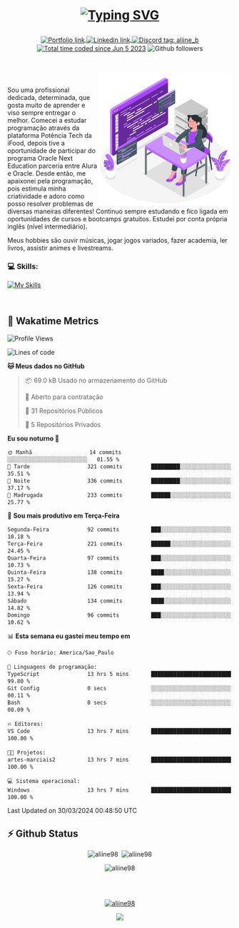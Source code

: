 # <p align = "center"><a href="https://git.io/typing-svg"><img src="https://readme-typing-svg.demolab.com?font=Nova+Mono&size=28&duration=4000&pause=1000&color=980DE6&vCenter=true&random=false&width=480&lines=%E2%9C%A8Ol%C3%A1%2C+sou+Aline+Bevilacqua;%E2%9C%A8Desenvolvedora+Web+Frontend!" alt="Typing SVG" /></a></p>

<p align = "center">
    <a href="https://aliine98.github.io" target="_blank">
        <img alt="Portfolio link" align="center" src = "https://img.shields.io/badge/portfolio-8A2BE2?style=for-the-badge">
    </a>
    <a href="https://www.linkedin.com/in/aline-bevilacqua/" target="_blank">
        <img alt="Linkedin link" align="center" src = "https://img.shields.io/badge/LinkedIn-0077B5?style=for-the-badge&logo=linkedin&logoColor=white">
    </a>
    <a href="https://discord.com/" target="_blank">
        <img alt="Discord tag: aliine_b" align="center" src="https://img.shields.io/badge/-aliine__b-5865f2?style=flat-square&logo=Discord&logoColor=FFF" height="28">
    </a>
    <a href="https://wakatime.com/@aliine"><img src="https://wakatime.com/badge/user/d705bdc6-1244-4026-9380-8de8c1599f8d.svg?style=for-the-badge" alt="Total time coded since Jun 5 2023" align="center"/></a>
    <img alt="Github followers" align="center" src="https://img.shields.io/github/followers/Aliine98?style=for-the-badge&color=bf0f47&logo=github&logoColor=white">
</p><br>

<a href="https://storyset.com/"><img src="./assets/coding-amico.svg" width="300" align="right"></a>

<div align="left">
<br>

Sou uma profissional dedicada, determinada, que gosta muito de aprender e viso sempre entregar o melhor. Comecei a estudar programação através da plataforma Potência Tech da iFood, depois tive a oportunidade de participar do programa Oracle Next Education parceria entre Alura e Oracle. Desde então, me apaixonei pela programação, pois estimula minha criatividade e adoro como posso resolver problemas de diversas maneiras diferentes! Continuo sempre estudando e fico ligada em oportunidades de cursos e bootcamps gratuitos.
Estudei por conta própria inglês (nível intermediário).

Meus hobbies são ouvir músicas, jogar jogos variados, fazer academia, ler livros, assistir animes e livestreams.

### 💻 Skills:
[![My Skills](https://skillicons.dev/icons?i=html,css,js,bootstrap,tailwind,ts,mysql,angular,react,java)](https://skillicons.dev)
</div>
<br>

## 🚀 Wakatime Metrics

<!--START_SECTION:waka-->
![Profile Views](http://img.shields.io/badge/Visualizac%C3%B5es%20do%20perfil-0-blue)

![Lines of code](https://img.shields.io/badge/Desde%20o%20Hello%20World%20eu%20escrevi-185.8%20thousand%20linhas%20de%20c%C3%B3digo-blue)

**🐱 Meus dados no GitHub** 

> 📦 69.0 kB Usado no armazenamento do GitHub 
 > 
> 💼 Aberto para contratação
 > 
> 📜 31 Repositórios Públicos 
 > 
> 🔑 5 Repositórios Privados 
 > 
**Eu sou noturno 🦉** 

```text
🌞 Manhã                  14 commits          ░░░░░░░░░░░░░░░░░░░░░░░░░   01.55 % 
🌆 Tarde                  321 commits         █████████░░░░░░░░░░░░░░░░   35.51 % 
🌃 Noite                  336 commits         █████████░░░░░░░░░░░░░░░░   37.17 % 
🌙 Madrugada              233 commits         ██████░░░░░░░░░░░░░░░░░░░   25.77 % 
```
📅 **Sou mais produtivo em Terça-Feira** 

```text
Segunda-Feira            92 commits          ███░░░░░░░░░░░░░░░░░░░░░░   10.18 % 
Terça-Feira              221 commits         ██████░░░░░░░░░░░░░░░░░░░   24.45 % 
Quarta-Feira             97 commits          ███░░░░░░░░░░░░░░░░░░░░░░   10.73 % 
Quinta-Feira             138 commits         ████░░░░░░░░░░░░░░░░░░░░░   15.27 % 
Sexta-Feira              126 commits         ███░░░░░░░░░░░░░░░░░░░░░░   13.94 % 
Sábado                   134 commits         ████░░░░░░░░░░░░░░░░░░░░░   14.82 % 
Domingo                  96 commits          ███░░░░░░░░░░░░░░░░░░░░░░   10.62 % 
```


📊 **Esta semana eu gastei meu tempo em** 

```text
🕑︎ Fuso horário: America/Sao_Paulo

💬 Linguagens de programação: 
TypeScript               13 hrs 5 mins       █████████████████████████   99.80 % 
Git Config               0 secs              ░░░░░░░░░░░░░░░░░░░░░░░░░   00.11 % 
Bash                     0 secs              ░░░░░░░░░░░░░░░░░░░░░░░░░   00.09 % 

🔥 Editores: 
VS Code                  13 hrs 7 mins       █████████████████████████   100.00 % 

🐱‍💻 Projetos: 
artes-marciais2          13 hrs 7 mins       █████████████████████████   100.00 % 

💻 Sistema operacional: 
Windows                  13 hrs 7 mins       █████████████████████████   100.00 % 
```


 Last Updated on 30/03/2024 00:48:50 UTC
<!--END_SECTION:waka-->
 
## ⚡ Github Status

<p align="center"><img src="https://my-github-readme-stats-aliine98.vercel.app/api?username=aliine98&show_icons=true&locale=en&theme=radical" alt="aliine98" />&nbsp;&nbsp;<img src="https://my-github-readme-stats-aliine98.vercel.app/api/top-langs?username=aliine98&show_icons=true&locale=en&layout=compact&theme=radical&exclude_repo=my-github-readme-stats,my-github-readme-streak-stats,github-readme-streak-stats,ajax-com-js-puro" alt="aliine98" /></p>

<p align="center"><img src="https://streak-stats.demolab.com?user=aliine98&theme=radical" alt="aliine98" /></p>

<br><br>
<p align="center"> <a href="https://github.com/ryo-ma/github-profile-trophy" target="_blank"><img src="https://github-profile-trophy.vercel.app/?username=aliine98&theme=radical&column=4" alt="aliine98" /></a> </p>

<p align="center"><img src="https://media4.giphy.com/media/C1bBFL2dMQxA4/giphy.gif?cid=ecf05e47z7xqxd7gboyuplq95r7v869x9bi8msk1upllpme2&ep=v1_gifs_search&rid=giphy.gif&ct=g" width="700"></p>
